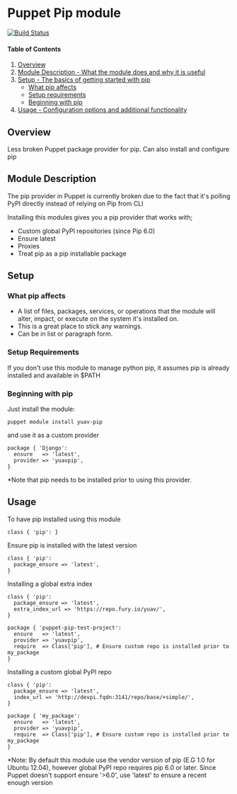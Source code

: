 Puppet Pip module
=================

[![Build Status](https://travis-ci.org/Yuav/puppet-pip.svg)](https://travis-ci.org/yuav/puppet-pip)

#### Table of Contents

1. [Overview](#overview)
2. [Module Description - What the module does and why it is useful](#module-description)
3. [Setup - The basics of getting started with pip](#setup)
    * [What pip affects](#what-pip-affects)
    * [Setup requirements](#setup-requirements)
    * [Beginning with pip](#beginning-with-pip)
4. [Usage - Configuration options and additional functionality](#usage)

## Overview

Less broken Puppet package provider for pip. Can also install and configure pip

## Module Description

The pip provider in Puppet is currently broken due to the fact that it's polling PyPI directly instead of relying on Pip from CLI

Installing this modules gives you a pip provider that works with;

 * Custom global PyPI repositories (since Pip 6.0)
 * Ensure latest
 * Proxies
 * Treat pip as a pip installable package

## Setup

### What pip affects

* A list of files, packages, services, or operations that the module will alter, impact, or execute on the system it's installed on.
* This is a great place to stick any warnings.
* Can be in list or paragraph form.

### Setup Requirements

If you don't use this module to manage python pip, it assumes pip is already installed and available in $PATH

### Beginning with pip

Just install the module:

    puppet module install yuav-pip

and use it as a custom provider

    package { 'Django':
      ensure   => 'latest',
      provider => 'yuavpip',
    }

*Note that pip needs to be installed prior to using this provider.

## Usage

To have pip installed using this module

    class { 'pip': }

Ensure pip is installed with the latest version

    class { 'pip':
      package_ensure => 'latest',
    }

Installing a global extra index

    class { 'pip':
      package_ensure => 'latest',
      extra_index_url => 'https://repo.fury.io/yuav/',
    }

    package { 'puppet-pip-test-project':
      ensure   => 'latest',
      provider => 'yuavpip',
      require  => Class['pip'], # Ensure custom repo is installed prior to my_package
    }

Installing a custom global PyPI repo

    class { 'pip':
      package_ensure => 'latest',
      index_url => 'http://devpi.fqdn:3141/repo/base/+simple/',
    }

    package { 'my_package':
      ensure   => 'latest',
      provider => 'yuavpip',
      require  => Class['pip'], # Ensure custom repo is installed prior to my_package
    }


*Note: By default this module use the vendor version of pip (E.G 1.0 for Ubuntu 12.04),
however global PyPI repo requires pip 6.0 or later. Since Puppet doesn't support ensure '>6.0',
use 'latest' to ensure a recent enough version
